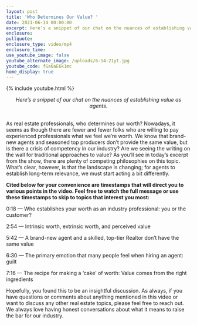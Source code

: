 ```yaml
---
layout: post
title: 'Who Determines Our Value? '
date: 2021-06-14 00:00:00
excerpt: Here’s a snippet of our chat on the nuances of establishing value as agents.
enclosure:
pullquote:
enclosure_type: video/mp4
enclosure_time:
use_youtube_image: false
youtube_alternate_image: /uploads/6-14-21yt.jpg
youtube_code: fGa6aE6k1mc
home_display: true
---
```

{% include youtube.html %}

<center><em>Here&rsquo;s a snippet of our chat on the nuances of establishing value as agents.</em></center>

<center>&nbsp;</center>

As real estate professionals, who determines our worth? Nowadays, it seems as though there are fewer and fewer folks who are willing to pay experienced professionals what we feel we’re worth. We know that brand-new agents and seasoned top producers don’t provide the same value, but is there a crisis of competency in our industry? Are we seeing the writing on the wall for traditional approaches to value? As you’ll see in today’s excerpt from the show, there are plenty of competing philosophies on this topic. What’s clear, however, is that the landscape is changing; for agents to establish long-term relevance, we must start acting a bit differently.

**Cited below for your convenience are timestamps that will direct you to various points in the video. Feel free to watch the full message or use these timestamps to skip to topics that interest you most:&nbsp;**

0:18 — Who establishes your worth as an industry professional: you or the customer?&nbsp;

2:54 — Intrinsic worth, extrinsic worth, and perceived value&nbsp;

5:42 — A brand-new agent and a skilled, top-tier Realtor don’t have the same value

6:30 — The primary emotion that many people feel when hiring an agent: guilt&nbsp;

7:16 — The recipe for making a ‘cake’ of worth: Value comes from the right ingredients

Hopefully, you found this to be an insightful discussion. As always, if you have questions or comments about anything mentioned in this video or want to discuss any other real estate topics, please feel free to reach out. We always love having honest conversations about what it means to raise the bar for our industry.
